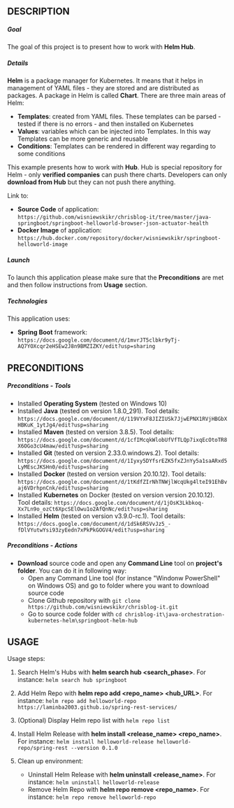 DESCRIPTION
-----------

##### Goal
The goal of this project is to present how to work with **Helm Hub**.

##### Details
**Helm** is a package manager for Kubernetes. It means that it helps in management of YAML files - they are stored and are distributed as packages. A package in Helm is called **Chart**. There are three main areas of Helm:
* **Templates**: created from YAML files. These templates can be parsed - tested if there is no errors - and then installed on Kubernetes
* **Values**: variables which can be injected into Templates. In this way Templates can be more generic and reusable
* **Conditions**: Templates can be rendered in different way regarding to some conditions

This example presents how to work with **Hub**. Hub is special repository for Helm - only **verified companies** can push there charts. Developers can only **download from Hub** but they can not push there anything.

Link to:
* **Source Code** of application: `https://github.com/wisniewskikr/chrisblog-it/tree/master/java-springboot/springboot-helloworld-browser-json-actuator-health`
* **Docker Image** of application: `https://hub.docker.com/repository/docker/wisniewskikr/springboot-helloworld-image`

##### Launch
To launch this application please make sure that the **Preconditions** are met and then follow instructions from **Usage** section.

##### Technologies
This application uses:
* **Spring Boot** framework: `https://docs.google.com/document/d/1mvrJT5clbkr9yTj-AQ7YOXcqr2eHSEw2J8n9BMZIZKY/edit?usp=sharing`


PRECONDITIONS
-------------

##### Preconditions - Tools
* Installed **Operating System** (tested on Windows 10)
* Installed **Java** (tested on version 1.8.0_291). Tool details: `https://docs.google.com/document/d/119VYxF8JIZIUSk7JjwEPNX1RVjHBGbXHBKuK_1ytJg4/edit?usp=sharing`
* Installed **Maven** (tested on version 3.8.5). Tool details: `https://docs.google.com/document/d/1cfIMcqkWlobUfVfTLQp7ixqEcOtoTR8X6OGo3cU4maw/edit?usp=sharing`
* Installed **Git** (tested on version 2.33.0.windows.2). Tool details: `https://docs.google.com/document/d/1Iyxy5DYfsrEZK5fxZJnYy5a1saARxd5LyMEscJKSHn0/edit?usp=sharing`
* Installed **Docker** (tested on version version 20.10.12). Tool details: `https://docs.google.com/document/d/1tKdfZIrNhTNWjlWcqUkg4lteI91EhBvaj6VDrhpnCnk/edit?usp=sharing`
* Installed **Kubernetes** on Docker (tested on version version 20.10.12). Tool details: `https://docs.google.com/document/d/1jOsK3Lkbkoq-Xx7Ln9o_ozCt6XpcSElOwu1o2AfQnNc/edit?usp=sharing`
* Installed **Helm** (tested on version v3.9.0-rc.1). Tool details: `https://docs.google.com/document/d/1dSk6RSVvJz5_-fDlVYutwYsi93zyEedn7xPkPkGOGV4/edit?usp=sharing`

##### Preconditions - Actions
* **Download** source code and open any **Command Line** tool on **project's folder**. You can do it in following way:
    * Open any Command Line tool (for instance "Windonw PowerShell" on Windows OS) and go to folder where you want to download source code 
    * Clone Github repository with `git clone https://github.com/wisniewskikr/chrisblog-it.git`
    * Go to source code folder with `cd chrisblog-it\java-orchestration-kubernetes-helm\springboot-helm-hub`


USAGE
-----

Usage steps:
1. Search Helm's Hubs with **helm search hub <search_phase>**. For instance: `helm search hub springboot`
1. Add Helm Repo with **helm repo add <repo_name> <hub_URL>**. For instance: `helm repo add helloworld-repo https://laminba2003.github.io/spring-rest-services/`
1. (Optional) Display Helm repo list with `helm repo list`
1. Install Helm Release with **helm install <release_name> <repo_name>**. For instance: `helm install helloworld-release helloworld-repo/spring-rest --version 0.1.0`
1. Clean up environment:

    * Uninstall Helm Release with **helm uninstall <release_name>**. For instance: `helm uninstall helloworld-release`
    * Remove Helm Repo with **helm repo remove <repo_name>**. For instance: `helm repo remove helloworld-repo`